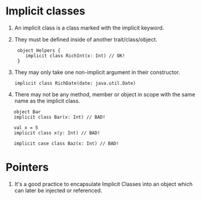 # Implicit classes 

1. An implicit class is a class marked with the implicit keyword.

2. They must be defined inside of another trait/class/object.
   ```
    object Helpers {
       implicit class RichInt(x: Int) // OK!
    }
   ```
   
3. They may only take one non-implicit argument in their constructor.  
   
   ```$xslt
   implicit class RichDate(date: java.util.Date)
   ```

4. There may not be any method, member or object in scope with the same name as the implicit class.

  ```$xslt
     object Bar
     implicit class Bar(x: Int) // BAD!
     
     val x = 5
     implicit class x(y: Int) // BAD!
     
     implicit case class Baz(x: Int) // BAD!
  ``` 

# Pointers 
1. It's a good practice to encapsulate Implicit Classes into an object which can later be injected or referenced.